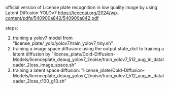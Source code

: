 official version of License plate recognition in low quality image by using Latent Diffusion YOLOv7
https://ieeecai.org/2024/wp-content/pdfs/540900a842/540900a842.pdf


steps:
1. training a yolov7 model from "license_plate/_yolo/yolov7/train_yolov7_tiny.sh"
2. training a image space diffusion: using the output state_dict to training a latent diffusion by "license_plate/Cold-Diffusion-Models/licenceplate_deaug_yolov7_2noise/train_yolov7_512_aug_in_dataloader_2loss_image_space.sh"
3. training a latent space diffusion: "license_plate/Cold-Diffusion-Models/licenceplate_deaug_yolov7_2noise/train_yolov7_512_aug_in_dataloader_2loss_t100_g10.sh"
   
